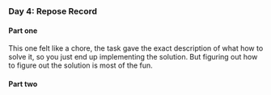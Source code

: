 ### Day 4: Repose Record

#### Part one
This one felt like a chore, the task gave the exact description of what how to
solve it, so you just end up implementing the solution. But figuring out how
to figure out the solution is most of the fun.

#### Part two